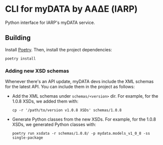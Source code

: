 # CLI for myDATA by ΑΑΔΕ (IARP)

Python interface for IARP's myDATA service.

## Building

Install [Poetry](https://python-poetry.org/). Then, install the project
dependencies:

```console
poetry install
```

### Adding new XSD schemas

Whenever there's an API update, myDATA devs include the XML schemas for the
latest API. You can include them in the project as follows:

* Add the XML schemas under `schemas/<version>` dir. For example, for the 1.0.8
  XSDs, we added them with:

  ```console
  cp -r '/path/to/version v1.0.8 XSDs' schemas/1.0.8
  ```

* Generate Python classes from the new XSDs. For example, for the 1.0.8 XSDs, we
  generated Python classes with:


  ```console
  poetry run xsdata -r schemas/1.0.8/ -p mydata.models_v1_0_8 -ss single-package
  ```
